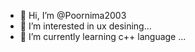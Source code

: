 - 👋 Hi, I’m @Poornima2003
- 👀 I’m interested in ux desining...
- 🌱 I’m currently learning c++ language ...


<!---
Poornima2003/Poornima2003 is a ✨ special ✨ repository because its `README.md` (this file) appears on your GitHub profile.
You can click the Preview link to take a look at your changes.
--->
